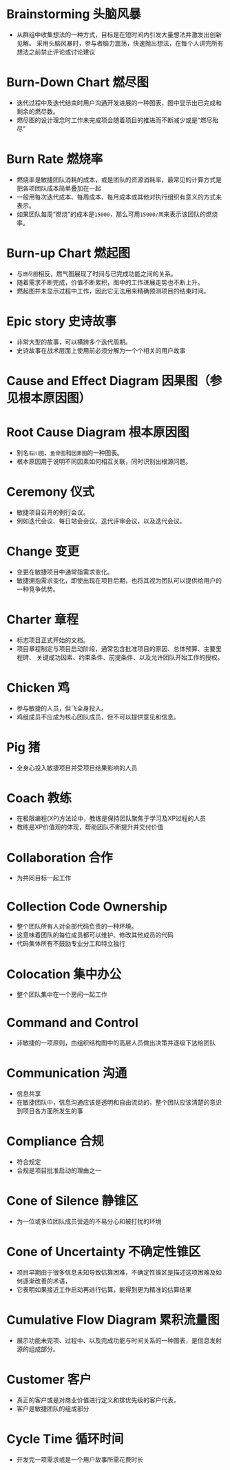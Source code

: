 # Brainstorming 头脑风暴
* 从群组中收集想法的一种方式，目标是在短时间内引发大量想法并激发出创新见解。
采用头脑风暴时，参与者脑力震荡，快速抛出想法，在每个人讲完所有想法之前禁止评论或讨论建议


# Burn-Down Chart 燃尽图

* 迭代过程中及迭代结束时用户沟通开发进展的一种图表，图中显示出已完成和剩余的燃尽数。
* 燃尽图的设计理念时工作未完成项会随着项目的推进而不断减少或是“燃尽殆尽”

# Burn Rate 燃烧率
* 燃烧率是敏捷团队消耗的成本，或是团队的资源消耗率，最常见的计算方式是把各项团队成本简单叠加在一起
* 一般用每次迭代成本、每周成本、每月成本或其他对执行组织有意义的方式来表示。
* 如果团队每周“燃烧”的成本是`15000`，那么可用`15000/周`来表示该团队的燃烧率。

# Burn-up Chart 燃起图
* 与`燃尽图`相反，燃气图展现了时间与已完成功能之间的关系。
* 随着需求不断完成，价值不断累积，图中的工作进展走势也不断上升。
* 燃起图并未显示过程中工作，因此它无法用来精确预测项目的结束时间。

# Epic story 史诗故事
* 非常大型的故事，可以横跨多个迭代周期。
* 史诗故事在战术层面上使用前必须分解为一个个相关的用户故事 

# Cause and Effect Diagram 因果图（参见根本原因图）
# Root Cause Diagram 根本原因图
* 别名`石川图`、`鱼骨图`和`因果图`的一种图表。
* 根本原因用于说明不同因素如何相互关联，同时识别出根源问题。

# Ceremony 仪式
* 敏捷项目召开的例行会议。
* 例如迭代会议、每日站会会议、迭代评审会议，以及迭代会议。

# Change 变更
* 变更在敏捷项目中通常指需求变化。
* 敏捷拥抱需求变化，即使出现在项目后期，也将其视为团队可以提供给用户的一种竞争优势。

# Charter 章程
* 标志项目正式开始的文档。
* 项目章程制定与项目启动阶段，通常包含批准项目的原因、总体预算、主要里程碑、 关键成功因素、约束条件、前提条件、以及允许团队开始工作的授权。

# Chicken 鸡
* 参与敏捷的人员，但飞全身投入。
* 鸡组成员不应成为核心团队成员，但不可以提供意见和信息。

# Pig 猪
* 全身心投入敏捷项目并受项目结果影响的人员

# Coach 教练
* 在极限编程(XP)方法论中，教练是保持团队聚焦于学习及XP过程的人员
* 教练是XP价值观的体现，帮助团队不断提升并交付价值

# Collaboration 合作
* 为共同目标一起工作

# Collection Code Ownership
* 整个团队所有人对全部代码负责的一种环境。
* 这意味着团队的每位成员都可以维护、修改其他成员的代码
* 代码集体所有不鼓励专业分工和特立独行

# Colocation 集中办公
* 整个团队集中在一个房间一起工作

# Command and Control
* 非敏捷的一项原则，由组织结构图中的高层人员做出决策并逐级下达给团队

# Communication 沟通
* 信息共享
* 在敏捷团队中，信息沟通应该是透明和自由流动的，整个团队应该清楚的意识到项目各方面所发生的事

# Compliance 合规
* 符合规定
* 合规是项目批准启动的理由之一

# Cone of Silence 静锥区
* 为一位或多位团队成员营造的不易分心和被打扰的环境

# Cone of Uncertainty 不确定性锥区
* 项目早期由于很多信息未知导致估算困难，不确定性锥区是描述这项困难及如何逐渐改善的术语，
* 它表明如果接近工作启动再进行估算，能得到更为精准的估算结果

# Cumulative Flow Diagram 累积流量图
* 展示功能未完项、过程中、以及完成功能与时间关系的一种图表，是信息发射源的组成部分。

# Customer 客户
* 真正的客户或是对商业价值进行定义和排优先级的客户代表。
* 客户是敏捷团队的组成部分

# Cycle Time 循环时间
* 开发完一项需求或是一个用户故事所需花费时长